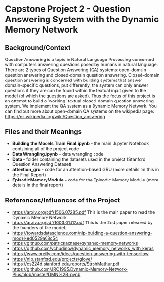 # Capstone Project 2 - Question Answering System with the Dynamic Memory Network

## Background/Context
Question Answering is a topic in Natural Language Processing concerned with computers answering questions posed by humans in natural language.
There are 2 types of Question Answering (QA) systems: open-domain question answering and closed-domain question answering. Closed-domain question answering is concerned
with building systems that answer domain-specific questions, put differently, the system can only answer questions if they are can be found within the textual input
given to the model (of which the questions are asked). Thus the focus of this project is an attempt to build a 'working' textual closed-domain question answering system.
We implement the QA system as a Dynamic Memory Network. You can find out more about open-domain QA systems on the wikipedia page:
https://en.wikipedia.org/wiki/Question_answering 

## Files and their Meanings
- **Building the Models Train Final.ipynb** - the main Jupyter Notebook containing all of the project code
- **Data Wrangling.ipynb** - data wrangling code
- **Data** - folder containing the datasets used in the project (Stanford Question Answering Dataset)
- **attention_gru** - code for an attention-based GRU (more details on this in the Final Report)
- **EpisodicMemoryModule** - code for the Episodic Memory Module (more details in the final report)


## References/Influences of the Project

- https://arxiv.org/pdf/1506.07285.pdf This is the main paper to read the Dynamic Memory Network
- https://arxiv.org/pdf/1603.01417.pdf This is the 2nd paper released by the founders of the model.
- https://towardsdatascience.com/nlp-building-a-question-answering-model-ed0529a68c54 
- https://github.com/patrickachase/dynamic-memory-networks 
- https://github.com/vchudinov/dynamic_memory_networks_with_keras
- https://www.oreilly.com/ideas/question-answering-with-tensorflow
- https://nlp.stanford.edu/projects/glove/
- https://cs224d.stanford.edu/reports/StrohMathur.pdf
- https://github.com/JRC1995/Dynamic-Memory-Network-Plus/blob/master/DMN%2B.ipynb

